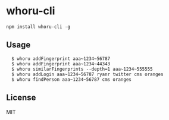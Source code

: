 # whoru-cli


```
npm install whoru-cli -g
```

## Usage

``` 
  $ whoru addFingerprint aaa~1234~56787
  $ whoru addFingerprint aaa~1234~44343
  $ whoru similarFingerprints --depth=1 aaa~1234~555555
  $ whoru addLogin aaa~1234~56787 ryanr twitter cms oranges
  $ whoru findPerson aaa~1234~56787 cms oranges

```

## License

MIT

